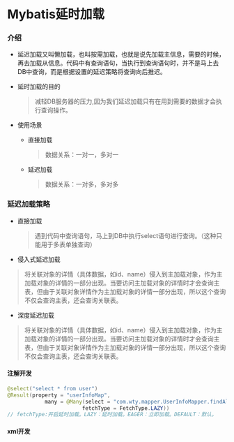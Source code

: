 # Mybatis延时加载

### 介绍

*  延迟加载又叫懒加载，也叫按需加载，也就是说先加载主信息，需要的时候，再去加载从信息。代码中有查询语句，当执行到查询语句时，并不是马上去DB中查询，而是根据设置的延迟策略将查询向后推迟。 

* 延时加载的目的

  > 减轻DB服务器的压力,因为我们延迟加载只有在用到需要的数据才会执行查询操作。 

* 使用场景

  * 直接加载

    > 数据关系：一对一，多对一

  * 延迟加载

    > 数据关系：一对多，多对多

### 延迟加载策略

* 直接加载

  > 遇到代码中查询语句，马上到DB中执行select语句进行查询。（这种只能用于多表单独查询） 

*  侵入式延迟加载

  > 将关联对象的详情（具体数据，如id、name）侵入到主加载对象，作为主加载对象的详情的一部分出现。当要访问主加载对象的详情时才会查询主表，但由于关联对象详情作为主加载对象的详情一部分出现，所以这个查询不仅会查询主表，还会查询关联表。

*  深度延迟加载 

  > 将关联对象的详情（具体数据，如id、name）侵入到主加载对象，作为主加载对象的详情的一部分出现。当要访问主加载对象的详情时才会查询主表，但由于关联对象详情作为主加载对象的详情一部分出现，所以这个查询不仅会查询主表，还会查询关联表。

#### 注解开发

```java
@select("select * from user")
@Result(property = "userInfoMap",
			many = @Many(select = "com.wty.mapper.UserInfoMapper.findAllByUid",
			            fetchType = FetchType.LAZY))
// fetchType:开启延时加载。LAZY：延时加载。EAGER：立即加载。DEFAULT：默认。 
```

#### xml开发

